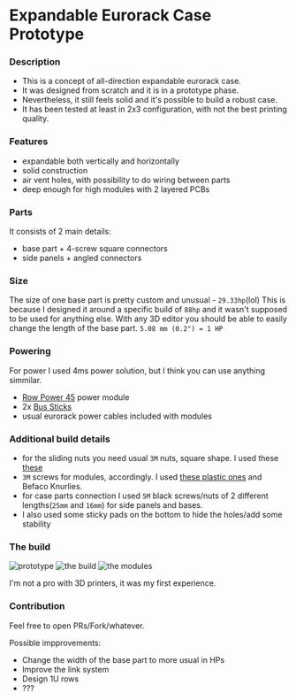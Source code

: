 # Expandable Eurorack Case Prototype

### Description
- This is a concept of all-direction expandable eurorack case.
- It was designed from scratch and it is in a prototype phase.
- Nevertheless, it still feels solid and it's possible to build a robust case.
- It has been tested at least in 2x3 configuration, with not the best printing quality.

### Features
- expandable both vertically and horizontally
- solid construction
- air vent holes, with possibility to do wiring between parts
- deep enough for high modules with 2 layered PCBs

### Parts
It consists of 2 main details:
- base part + 4-screw square connectors
- side panels + angled connectors

### Size
The size of one base part is pretty custom and unusual - `29.33hp`(lol)
This is because I designed it around a specific build of `88hp` and it wasn't supposed to be used for anything else. With any 3D editor you should be able to easily change the length of the base part. `5.08 mm (0.2") = 1 HP`

### Powering
For power I used 4ms power solution, but I think you can use anything simmilar.
- [Row Power 45](https://4mscompany.com/p.php?p=989&c=6) power module
- 2x [Bus Sticks](https://4mscompany.com/busstick-shrouded.php?c=6)
- usual eurorack power cables included with modules

### Additional build details
- for the sliding nuts you need usual `3M` nuts, square shape. I used these [these](https://modularsynthlab.com/product/eurorack-slide-nuts-square3mm/)
- `3M` screws for modules, accordingly. I used [these plastic ones](https://modularsynthlab.com/product-category/diy-eurorack-case/eurorack-accessories/screws-bolts/?v=5269f4d75f5b) and Befaco Knurlies.
- for case parts connection I used `5M` black screws/nuts of 2 different lengths(`25mm` and `16mm`) for side panels and bases.
- I also used some sticky pads on the bottom to hide the holes/add some stability

### The build
![prototype](https://imgur.com/ZNoeMn2.png)
![the build](https://i.imgur.com/TFuXWPb.jpeg)
![the modules](https://i.imgur.com/Db6sdC1.png)

I'm not a pro with 3D printers, it was my first experience.

### Contribution
Feel free to open PRs/Fork/whatever.

Possible impprovements:
- Change the width of the base part to more usual in HPs
- Improve the link system
- Design 1U rows
- ???
